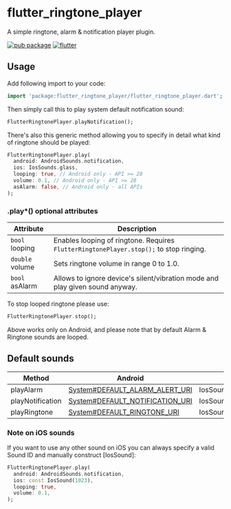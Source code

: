 # flutter_ringtone_player

A simple ringtone, alarm & notification player plugin.

[![pub package](https://img.shields.io/pub/v/flutter_ringtone_player.svg)](https://pub.dartlang.org/packages/flutter_ringtone_player)
[![flutter](https://github.com/inway/flutter_ringtone_player/actions/workflows/flutter.yml/badge.svg)](https://github.com/inway/flutter_ringtone_player/actions/workflows/flutter.yml)

## Usage

Add following import to your code:

```dart
import 'package:flutter_ringtone_player/flutter_ringtone_player.dart';
```

Then simply call this to play system default notification sound:

```dart
FlutterRingtonePlayer.playNotification();
```

There's also this generic method allowing you to specify in detail what kind of ringtone should be played:

```dart
FlutterRingtonePlayer.play(
  android: AndroidSounds.notification,
  ios: IosSounds.glass,
  looping: true, // Android only - API >= 28
  volume: 0.1, // Android only - API >= 28
  asAlarm: false, // Android only - all APIs
);

```

### .play*() optional attributes

| Attribute       |  Description |
| --------------  | ------------ |
| `bool` looping  | Enables looping of ringtone. Requires `FlutterRingtonePlayer.stop();` to stop ringing. |
| `double` volume | Sets ringtone volume in range 0 to 1.0. |
| `bool` asAlarm  | Allows to ignore device's silent/vibration mode and play given sound anyway. |


To stop looped ringtone please use:

```dart
FlutterRingtonePlayer.stop();
```

Above works only on Android, and please note that by default Alarm & Ringtone sounds are looped.

## Default sounds

| Method           | Android | iOS |
| ---------------- | ------- | --- |
| playAlarm        | [System#DEFAULT_ALARM_ALERT_URI](https://developer.android.com/reference/android/provider/Settings.System.html#DEFAULT_ALARM_ALERT_URI) | IosSounds.alarm |
| playNotification | [System#DEFAULT_NOTIFICATION_URI](https://developer.android.com/reference/android/provider/Settings.System.html#DEFAULT_NOTIFICATION_URI) | IosSounds.triTone |
| playRingtone     | [System#DEFAULT_RINGTONE_URI](https://developer.android.com/reference/android/provider/Settings.System.html#DEFAULT_RINGTONE_URI) | IosSounds.electronic |

### Note on iOS sounds

If you want to use any other sound on iOS you can always specify a valid Sound ID and manually construct [IosSound]:

```dart
FlutterRingtonePlayer.play(
  android: AndroidSounds.notification,
  ios: const IosSound(1023),
  looping: true,
  volume: 0.1,
);
```
